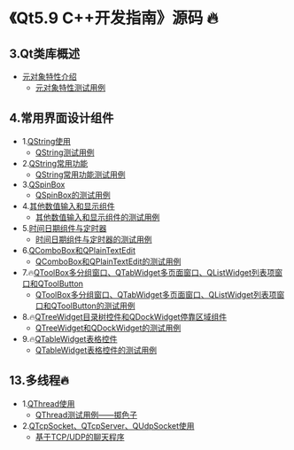 # 《Qt5.9 C++开发指南》源码 🔥

## 3.Qt类库概述

- [元对象特性介绍](./samp3_1/README.md)<br>
    - [元对象特性测试用例](./samp3_1)<br>

## 4.常用界面设计组件

- 1.[QString使用](./samp4_1/README.md)<br>
    - [QString测试用例](./samp4_1)<br>
- 2.[QString常用功能](./samp4_2/README.md)<br>
    - [QString常用功能测试用例](./samp4_2)<br>
- 3.[QSpinBox](./samp4_3/README.md)<br>
    - [QSpinBox的测试用例](./samp4_3)<br>
- 4.[其他数值输入和显示组件](./samp4_4/README.md)<br>
    - [其他数值输入和显示组件的测试用例](./samp4_4)<br>
- 5.[时间日期组件与定时器](./samp4_5/README.md)<br>
    - [时间日期组件与定时器的测试用例](./samp4_5)<br>
- 6.[QComboBox和QPlainTextEdit](./samp4_6/README.md)<br>
    - [QComboBox和QPlainTextEdit的测试用例](./samp4_6)<br>
- 7.🔥[QToolBox多分组窗口、QTabWidget多页面窗口、QListWidget列表项窗口和QToolButton](./samp4_7/README.md)<br>
    - [QToolBox多分组窗口、QTabWidget多页面窗口、QListWidget列表项窗口和QToolButton的测试用例](./samp4_7)<br>
- 8.🔥[QTreeWidget目录树控件和QDockWidget停靠区域组件](./samp4_8/README.md)<br>
    - [QTreeWidget和QDockWidget的测试用例](./samp4_8)<br>
- 9.🔥[QTableWidget表格控件](./samp4_9/README.md)<br>
    - [QTableWidget表格控件的测试用例](./samp4_9)<br>

## 13.多线程🔥

- 1.[QThread使用](./samp13_1/README.md)<br>
    - [QThread测试用例——掷色子](./samp13_1)<br>
- 2.[QTcpSocket、QTcpServer、QUdpSocket使用](./samp13_chat/README.md)<br>
    - [基于TCP/UDP的聊天程序](./samp13_chat)<br>